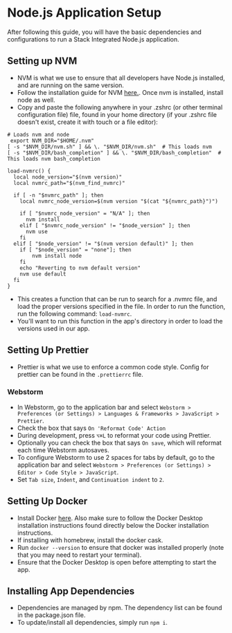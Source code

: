 # Node.js Application Setup
After following this guide, you will have the basic dependencies and configurations to run a Stack Integrated Node.js application.
## Setting up NVM
- NVM is what we use to ensure that all developers have Node.js installed, and are running on the same version.
- Follow the installation guide for NVM [here.](https://github.com/nvm-sh/nvm/blob/master/README.md#installing-and-updating). Once nvm is installed, install node as well.
- Copy and paste the following anywhere in your .zshrc (or other terminal configuration file) file, found in your home directory (if your .zshrc file doesn't exist, create it with touch or a file editor): 
```shell
# Loads nvm and node
 export NVM_DIR="$HOME/.nvm"
[ -s "$NVM_DIR/nvm.sh" ] && \. "$NVM_DIR/nvm.sh"  # This loads nvm
[ -s "$NVM_DIR/bash_completion" ] && \. "$NVM_DIR/bash_completion"  # This loads nvm bash_completion

load-nvmrc() {
  local node_version="$(nvm version)"
  local nvmrc_path="$(nvm_find_nvmrc)"

  if [ -n "$nvmrc_path" ]; then
    local nvmrc_node_version=$(nvm version "$(cat "${nvmrc_path}")")

    if [ "$nvmrc_node_version" = "N/A" ]; then
      nvm install
    elif [ "$nvmrc_node_version" != "$node_version" ]; then
      nvm use
    fi
  elif [ "$node_version" != "$(nvm version default)" ]; then
    if [ "$node_version" = "none"]; then
        nvm install node
    fi
    echo "Reverting to nvm default version"
    nvm use default
  fi
}
```
- This creates a function that can be run to search for a .nvmrc file, and load the proper versions specified in the file. In order to run the function, run the following command: ``` load-nvmrc ```.
- You'll want to run this function in the app's directory in order to load the versions used in our app.

## Setting Up Prettier

- Prettier is what we use to enforce a common code style. Config for prettier can be found in the `.prettierrc` file.

### Webstorm
- In Webstorm, go to the application bar and select `Webstorm > Preferences (or Settings) > Languages & Frameworks > JavaScript > Prettier`.
- Check the box that says `On 'Reformat Code' Action`
- During development, press `⌥⌘L` to reformat your code using Prettier.
- Optionally you can check the box that says `On save`, which will reformat each time Webstorm autosaves.
- To configure Webstorm to use 2 spaces for tabs by default, go to the application bar and select `Webstorm > Preferences (or Settings) > Editor > Code Style > JavaScript`.
- Set `Tab size`, `Indent`, and `Continuation indent` to `2`.

## Setting Up Docker

- Install Docker [here](https://docs.docker.com/get-docker/). Also make sure to follow the Docker Desktop installation instructions found directly below the Docker installation instructions.
- If installing with homebrew, install the docker cask.
- Run `docker --version` to ensure that docker was installed properly (note that you may need to restart your terminal).
- Ensure that the Docker Desktop is open before attempting to start the app.

## Installing App Dependencies

- Dependencies are managed by npm. The dependency list can be found in the package.json file.
- To update/install all dependencies, simply run `npm i`.
